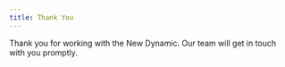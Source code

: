```yaml
---
title: Thank You
---
```


Thank you for working with the New Dynamic. Our team will get in touch with you promptly.

